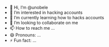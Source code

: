 - 👋 Hi, I’m @unobele
- 👀 I’m interested in hacking accounts
- 🌱 I’m currently learning how to hacks accounts
- 💞️ I’m looking to collaborate on me
- 📫 How to reach me ...
- 😄 Pronouns: ...
- ⚡ Fun fact: ...

<!---
unobele/unobele is a ✨ special ✨ repository because its `README.md` (this file) appears on your GitHub profile.
You can click the Preview link to take a look at your changes.
--->
